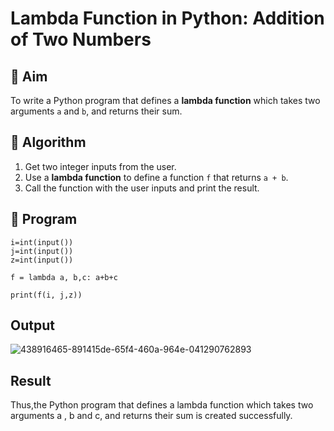# Lambda Function in Python: Addition of Two Numbers

## 🎯 Aim
To write a Python program that defines a **lambda function** which takes two arguments `a` and `b`, and returns their sum.

## 🧠 Algorithm
1. Get two integer inputs from the user.
2. Use a **lambda function** to define a function `f` that returns `a + b`.
3. Call the function with the user inputs and print the result.

## 🧾 Program
```
i=int(input())
j=int(input())
z=int(input())

f = lambda a, b,c: a+b+c

print(f(i, j,z))
```
## Output
![438916465-891415de-65f4-460a-964e-041290762893](https://github.com/user-attachments/assets/84e789cd-8756-47eb-bea0-14fd3129befe)

## Result
Thus,the Python program that defines a lambda function which takes two arguments a , b and c, and returns their sum is created successfully.
